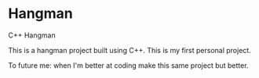 # Hangman
C++ Hangman

This is a hangman project built using C++. This is my first personal project.

To future me: when I'm better at coding make this same project but better.
